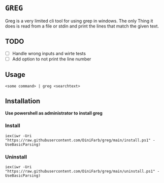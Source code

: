 # `GREG`
Greg is a very limited cli tool for using grep in windows. The only Thing it does is read from a file or stdin and print the lines that match the given text. 

## TODO
- [ ] Handle wrong inputs and wirte tests
- [ ] Add option to not print the line number

## Usage
```shell
<some command> | greg <searchtext>
```

## Installation
**Use powershell as administrator to install greg**

### Install
```shell
iex(iwr -Uri "https://raw.githubusercontent.com/DiniFarb/greg/main/install.ps1" -UseBasicParsing)
```
### Uninstall
```shell
iex(iwr -Uri "https://raw.githubusercontent.com/DiniFarb/greg/main/uninstall.ps1" -UseBasicParsing)
```
